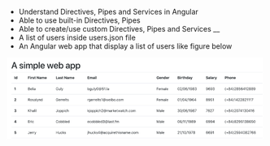 - Understand Directives, Pipes and Services in Angular
- Able to use built-in Directives, Pipes
- Able to create/use custom Directives, Pipes and Services
__
- A list of users inside users.json file
- An Angular web app that display a list of users like figure below

![](./src/assets/imgReadme1.png)